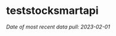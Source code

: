 
<!-- README.md is generated from README.Rmd. Please edit that file -->

# teststocksmartapi

*Date of most recent data pull: 2023-02-01*
